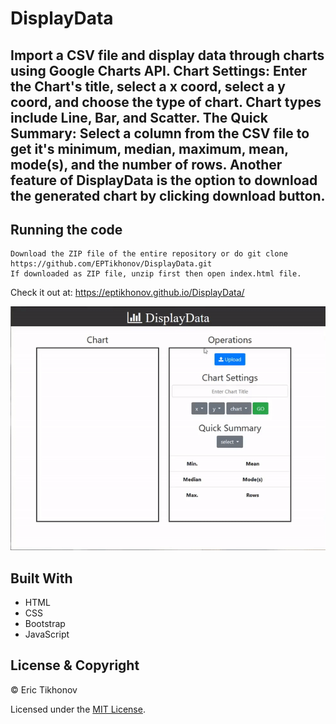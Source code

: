 # DisplayData
Import a CSV file and display data through charts using Google Charts API. Chart Settings: Enter the Chart's title, select a x coord, select a y coord, and choose the type of chart. Chart types include Line, Bar, and Scatter. The Quick Summary: Select a column from the CSV file to get it's minimum, median, maximum, mean, mode(s), and the number of rows. Another feature of DisplayData is the option to download the generated chart by clicking download button.
---
## Running the code
    
    Download the ZIP file of the entire repository or do git clone https://github.com/EPTikhonov/DisplayData.git
    If downloaded as ZIP file, unzip first then open index.html file.

Check it out at: https://eptikhonov.github.io/DisplayData/

<a href="#"><img src="https://github.com/EPTikhonov/DisplayData/blob/master/DisplayData.gif" title="DisplayData"/></a>

## Built With
* HTML
* CSS
* Bootstrap
* JavaScript

## License & Copyright

© Eric Tikhonov

Licensed under the [MIT License](LICENSE).
